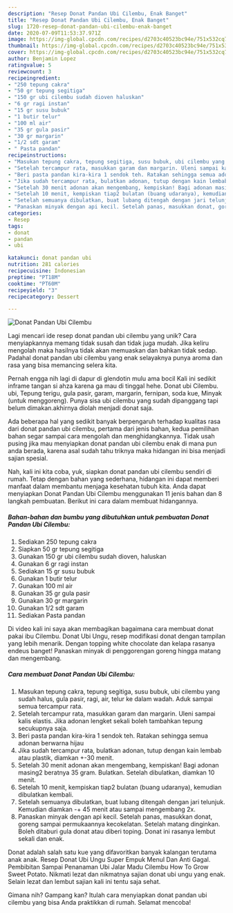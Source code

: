 ```yaml
---
description: "Resep Donat Pandan Ubi Cilembu, Enak Banget"
title: "Resep Donat Pandan Ubi Cilembu, Enak Banget"
slug: 1720-resep-donat-pandan-ubi-cilembu-enak-banget
date: 2020-07-09T11:53:37.971Z
image: https://img-global.cpcdn.com/recipes/d2703c40523bc94e/751x532cq70/donat-pandan-ubi-cilembu-foto-resep-utama.jpg
thumbnail: https://img-global.cpcdn.com/recipes/d2703c40523bc94e/751x532cq70/donat-pandan-ubi-cilembu-foto-resep-utama.jpg
cover: https://img-global.cpcdn.com/recipes/d2703c40523bc94e/751x532cq70/donat-pandan-ubi-cilembu-foto-resep-utama.jpg
author: Benjamin Lopez
ratingvalue: 5
reviewcount: 3
recipeingredient:
- "250 tepung cakra"
- "50 gr tepung segitiga"
- "150 gr ubi cilembu sudah dioven haluskan"
- "6 gr ragi instan"
- "15 gr susu bubuk"
- "1 butir telur"
- "100 ml air"
- "35 gr gula pasir"
- "30 gr margarin"
- "1/2 sdt garam"
- " Pasta pandan"
recipeinstructions:
- "Masukan tepung cakra, tepung segitiga, susu bubuk, ubi cilembu yang sudah halus, gula pasir, ragi, air, telur ke dalam wadah. Aduk sampai semua tercampur rata."
- "Setelah tercampur rata, masukkan garam dan margarin. Uleni sampai kalis elastis. Jika adonan lengket sekali boleh tambahkan tepung secukupnya saja."
- "Beri pasta pandan kira-kira 1 sendok teh. Ratakan sehingga semua adonan berwarna hijau"
- "Jika sudah tercampur rata, bulatkan adonan, tutup dengan kain lembab atau plastik, diamkan +-30 menit."
- "Setelah 30 menit adonan akan mengembang, kempiskan! Bagi adonan masing2 beratnya 35 gram. Bulatkan. Setelah dibulatkan, diamkan 10 menit."
- "Setelah 10 menit, kempiskan tiap2 bulatan (buang udaranya), kemudian dibulatkan kembali."
- "Setelah semuanya dibulatkan, buat lubang ditengah dengan jari telunjuk. Kemudian diamkan -+ 45 menit atau sampai mengembang 2x."
- "Panaskan minyak dengan api kecil. Setelah panas, masukkan donat, goreng sampai permukaannya kecokelatan. Setelah matang dinginkan. Boleh ditaburi gula donat atau diberi toping. Donat ini rasanya lembut sekali dan enak."
categories:
- Resep
tags:
- donat
- pandan
- ubi

katakunci: donat pandan ubi 
nutrition: 281 calories
recipecuisine: Indonesian
preptime: "PT18M"
cooktime: "PT60M"
recipeyield: "3"
recipecategory: Dessert

---
```



![Donat Pandan Ubi Cilembu](https://img-global.cpcdn.com/recipes/d2703c40523bc94e/751x532cq70/donat-pandan-ubi-cilembu-foto-resep-utama.jpg)

Lagi mencari ide resep donat pandan ubi cilembu yang unik? Cara menyiapkannya memang tidak susah dan tidak juga mudah. Jika keliru mengolah maka hasilnya tidak akan memuaskan dan bahkan tidak sedap. Padahal donat pandan ubi cilembu yang enak selayaknya punya aroma dan rasa yang bisa memancing selera kita.

Pernah engga nih lagi di dapur di glendotin mulu ama bocil Kali ini sedikit inframe tangan si ahza karena ga mau di tinggal hehe. Donat ubi Cilembu. ubi, Tepung terigu, gula pasir, garam, margarin, fernipan, soda kue, Minyak (untuk menggoreng). Punya sisa ubi cilembu yang sudah dipanggang tapi belum dimakan.akhirnya diolah menjadi donat saja.

Ada beberapa hal yang sedikit banyak berpengaruh terhadap kualitas rasa dari donat pandan ubi cilembu, pertama dari jenis bahan, kedua pemilihan bahan segar sampai cara mengolah dan menghidangkannya. Tidak usah pusing jika mau menyiapkan donat pandan ubi cilembu enak di mana pun anda berada, karena asal sudah tahu triknya maka hidangan ini bisa menjadi sajian spesial.


Nah, kali ini kita coba, yuk, siapkan donat pandan ubi cilembu sendiri di rumah. Tetap dengan bahan yang sederhana, hidangan ini dapat memberi manfaat dalam membantu menjaga kesehatan tubuh kita. Anda dapat menyiapkan Donat Pandan Ubi Cilembu menggunakan 11 jenis bahan dan 8 langkah pembuatan. Berikut ini cara dalam membuat hidangannya.

<!--inarticleads1-->

##### Bahan-bahan dan bumbu yang dibutuhkan untuk pembuatan Donat Pandan Ubi Cilembu:

1. Sediakan 250 tepung cakra
1. Siapkan 50 gr tepung segitiga
1. Gunakan 150 gr ubi cilembu sudah dioven, haluskan
1. Gunakan 6 gr ragi instan
1. Sediakan 15 gr susu bubuk
1. Gunakan 1 butir telur
1. Gunakan 100 ml air
1. Gunakan 35 gr gula pasir
1. Gunakan 30 gr margarin
1. Gunakan 1/2 sdt garam
1. Sediakan  Pasta pandan


Di video kali ini saya akan membagikan bagaimana cara membuat donat pakai ibu Cilembu. Donat Ubi Ungu, resep modifikasi donat dengan tampilan yang lebih menarik. Dengan topping white chocolate dan kelapa rasanya endeus banget! Panaskan minyak di penggorengan goreng hingga matang dan mengembang. 

<!--inarticleads2-->

##### Cara membuat Donat Pandan Ubi Cilembu:

1. Masukan tepung cakra, tepung segitiga, susu bubuk, ubi cilembu yang sudah halus, gula pasir, ragi, air, telur ke dalam wadah. Aduk sampai semua tercampur rata.
1. Setelah tercampur rata, masukkan garam dan margarin. Uleni sampai kalis elastis. Jika adonan lengket sekali boleh tambahkan tepung secukupnya saja.
1. Beri pasta pandan kira-kira 1 sendok teh. Ratakan sehingga semua adonan berwarna hijau
1. Jika sudah tercampur rata, bulatkan adonan, tutup dengan kain lembab atau plastik, diamkan +-30 menit.
1. Setelah 30 menit adonan akan mengembang, kempiskan! Bagi adonan masing2 beratnya 35 gram. Bulatkan. Setelah dibulatkan, diamkan 10 menit.
1. Setelah 10 menit, kempiskan tiap2 bulatan (buang udaranya), kemudian dibulatkan kembali.
1. Setelah semuanya dibulatkan, buat lubang ditengah dengan jari telunjuk. Kemudian diamkan -+ 45 menit atau sampai mengembang 2x.
1. Panaskan minyak dengan api kecil. Setelah panas, masukkan donat, goreng sampai permukaannya kecokelatan. Setelah matang dinginkan. Boleh ditaburi gula donat atau diberi toping. Donat ini rasanya lembut sekali dan enak.


Donat adalah salah satu kue yang difavoritkan banyak kalangan terutama anak anak. Resep Donat Ubi Ungu Super Empuk Menul Dan Anti Gagal. Pembibitan Sampai Penanaman Ubi Jalar Madu Cilembu How To Grow Sweet Potato. Nikmati lezat dan nikmatnya sajian donat ubi ungu yang enak. Selain lezat dan lembut sajian kali ini tentu saja sehat. 

Gimana nih? Gampang kan? Itulah cara menyiapkan donat pandan ubi cilembu yang bisa Anda praktikkan di rumah. Selamat mencoba!
